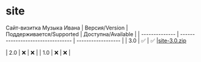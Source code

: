 # site
Сайт-визитка Музыка Ивана
| Версия/Version | Поддерживается/Supported          | Доступна/Available |
| -------------- | --------------------------------- | ------------------ |
| 3.0            | :white_check_mark:                | :white_check_mark: |[site-3.0.zip](https://github.com/SeryiBaran/site/files/7217351/site-3.0.zip)

| 2.0            | :x:                               | :x:                |
| 1.0            | :x:                               | :x:                |
